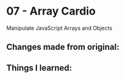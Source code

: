 # 07 - Array Cardio
Manipulate JavaScript Arrays and Objects

## Changes made from original:

## Things I learned:
